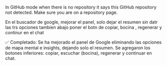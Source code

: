 

In GitHub mode when there is no repository it says this
GitHub repository not detected. Make sure you are on a repository page.


En el buscador de google, mejorar el panel,
solo dejar el resumen sin datr las trs opciones
tambien abajo poner el botn de copiar, bocina , regenerar y continur en el chat

✅ Completado: Se ha mejorado el panel de Google eliminando las opciones de mapa mental e insights, dejando solo el resumen. Se agregaron los botones inferiores: copiar, escuchar (bocina), regenerar y continuar en chat.
 
 